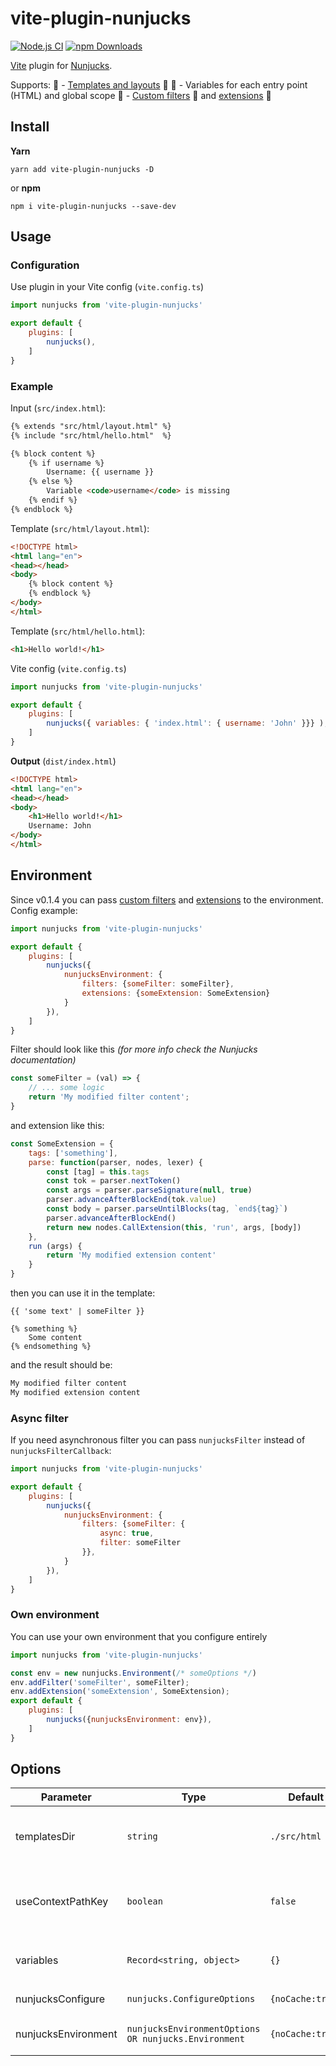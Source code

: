# vite-plugin-nunjucks

[![Node.js CI](https://github.com/Jax-p/vite-plugin-nunjucks/actions/workflows/node.js.yml/badge.svg)](https://github.com/Jax-p/vite-plugin-nunjucks/actions/workflows/node.js.yml)
[![npm Downloads](https://img.shields.io/npm/dt/vite-plugin-nunjucks)](https://www.npmjs.com/package/vite-plugin-nunjucks)

[Vite](https://github.com/vitejs/vite) plugin for [Nunjucks](https://github.com/mozilla/nunjucks).

Supports:
📂 - [Templates and layouts](https://mozilla.github.io/nunjucks/templating.html) 🔗
📃 - Variables for each entry point (HTML) and global scope
🎠 - [Custom filters](https://mozilla.github.io/nunjucks/api.html#custom-filters) 🔗 and [extensions](https://mozilla.github.io/nunjucks/api.html#custom-tags) 🔗

## Install
**Yarn**
```
yarn add vite-plugin-nunjucks -D
```
or **npm**
```
npm i vite-plugin-nunjucks --save-dev
```

## Usage
### Configuration
Use plugin in your Vite config (`vite.config.ts`)
```JavaScript
import nunjucks from 'vite-plugin-nunjucks'

export default {
    plugins: [
        nunjucks(),
    ]
}
```
### Example
Input (`src/index.html`):
```html
{% extends "src/html/layout.html" %}
{% include "src/html/hello.html"  %}

{% block content %}
    {% if username %}
        Username: {{ username }}
    {% else %}
        Variable <code>username</code> is missing
    {% endif %}
{% endblock %}
```
Template (`src/html/layout.html`):
```html
<!DOCTYPE html>
<html lang="en">
<head></head>
<body>
    {% block content %}
    {% endblock %}
</body>
</html>
```
Template (`src/html/hello.html`):
```html
<h1>Hello world!</h1>
```
Vite config (`vite.config.ts`)
```JavaScript
import nunjucks from 'vite-plugin-nunjucks'

export default {
    plugins: [
        nunjucks({ variables: { 'index.html': { username: 'John' }}} ),
    ]
}
```
**Output** (`dist/index.html`)
```html
<!DOCTYPE html>
<html lang="en">
<head></head>
<body>
    <h1>Hello world!</h1>
    Username: John
</body>
</html>
```

## Environment
Since v0.1.4 you can pass [custom filters](https://mozilla.github.io/nunjucks/api.html#custom-filters) and [extensions](https://mozilla.github.io/nunjucks/api.html#custom-tags) to the environment.
Config example:
```JavaScript
import nunjucks from 'vite-plugin-nunjucks'

export default {
    plugins: [
        nunjucks({
            nunjucksEnvironment: {
                filters: {someFilter: someFilter},
                extensions: {someExtension: SomeExtension}
            }
        }),
    ]
}
```
Filter should look like this _(for more info check the Nunjucks documentation)_
```JavaScript
const someFilter = (val) => {
    // ... some logic
    return 'My modified filter content';
}
```
and extension like this:
```JavaScript
const SomeExtension = {
    tags: ['something'],
    parse: function(parser, nodes, lexer) {
        const [tag] = this.tags
        const tok = parser.nextToken()
        const args = parser.parseSignature(null, true)
        parser.advanceAfterBlockEnd(tok.value)
        const body = parser.parseUntilBlocks(tag, `end${tag}`)
        parser.advanceAfterBlockEnd()
        return new nodes.CallExtension(this, 'run', args, [body])
    },
    run (args) {
        return 'My modified extension content'
    }
}
```
then you can use it in the template:
```njk
{{ 'some text' | someFilter }}

{% something %}
    Some content
{% endsomething %}
```
and the result should be:
```html
My modified filter content
My modified extension content
```

### Async filter
If you need asynchronous filter you can pass `nunjucksFilter` instead of `nunjucksFilterCallback`:
```JavaScript
import nunjucks from 'vite-plugin-nunjucks'

export default {
    plugins: [
        nunjucks({
            nunjucksEnvironment: {
                filters: {someFilter: {
                    async: true,
                    filter: someFilter
                }},
            }
        }),
    ]
}
```

### Own environment
You can use your own environment that you configure entirely
```JavaScript
import nunjucks from 'vite-plugin-nunjucks'

const env = new nunjucks.Environment(/* someOptions */)
env.addFilter('someFilter', someFilter);
env.addExtension('someExtension', SomeExtension);
export default {
    plugins: [
        nunjucks({nunjucksEnvironment: env}),
    ]
}
```

## Options

| Parameter | Type  | Default | Description |
| ----------- | ----------- | ----------- | ----------- |
| templatesDir | `string` | `./src/html` | Absolute path where are HTML templates located. Example: `path.resolve(process.cwd(), 'src', 'myTemplates')`
| useContextPathKey | `boolean` | `false` | If `true` entry point keys use path . Example `{ '/index.html': {active:'Home'}, '/about/index.html': {active: 'About'} }`
| variables | `Record<string, object>` | `{}` | Variables for each entry point. Example `{ 'index.html': {username:'John'} }`
| nunjucksConfigure | `nunjucks.ConfigureOptions` | `{noCache:true}` | [Configure options for Nunjucks](https://mozilla.github.io/nunjucks/api.html#configure)
| nunjucksEnvironment | `nunjucksEnvironmentOptions OR nunjucks.Environment` | `{noCache:true}` | Configure Nunjucks environment or pass your own env



